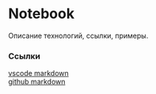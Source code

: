 # Notebook

Описание технологий, ссылки, примеры.

### Ссылки

[vscode markdown](https://code.visualstudio.com/docs/languages/markdown)\
[github markdown](https://docs.github.com/ru/get-started/writing-on-github/getting-started-with-writing-and-formatting-on-github/basic-writing-and-formatting-syntax)
